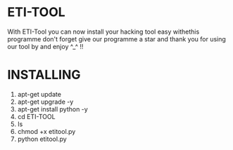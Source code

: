 # ETI-TOOL
With ETI-Tool you can now install your hacking tool easy withethis programme don't forget give our programme a star and thank you for using our tool by and enjoy ^_^ !!

# INSTALLING
1. apt-get update
2. apt-get upgrade -y
3. apt-get install python -y
4. cd ETI-TOOL
5. ls
6. chmod +x etitool.py
7. python etitool.py
